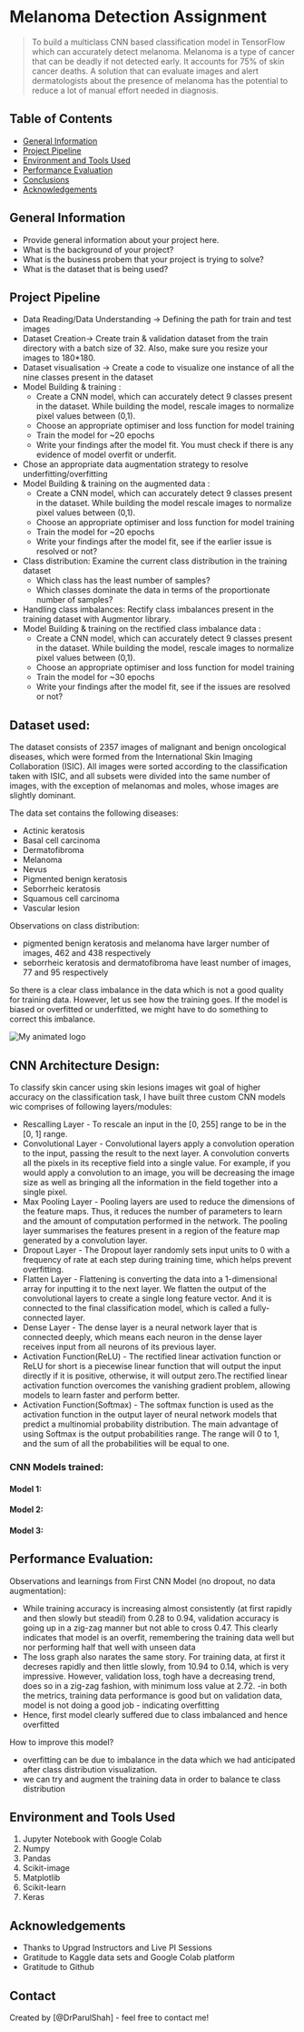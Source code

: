 # Melanoma Detection Assignment
> To build a multiclass CNN based classification model in TensorFlow which can accurately detect melanoma. Melanoma is a type of cancer that can be deadly if not detected early. It accounts for 75% of skin cancer deaths. A solution that can evaluate images and alert dermatologists about the presence of melanoma has the potential to reduce a lot of manual effort needed in diagnosis.


## Table of Contents
* [General Information](#general-information)
* [Project Pipeline](#flow-of-the-code)
* [Environment and Tools Used](#technologies-used)
* [Performance Evaluation](#models-performance-evaluation)
* [Conclusions](#conclusions)
* [Acknowledgements](#acknowledgements)

<!-- You can include any other section that is pertinent to your problem -->

## General Information
- Provide general information about your project here.
- What is the background of your project?
- What is the business probem that your project is trying to solve?
- What is the dataset that is being used?

<!-- You don't have to answer all the questions - just the ones relevant to your project. -->

## Project Pipeline
- Data Reading/Data Understanding → Defining the path for train and test images 
- Dataset Creation→ Create train & validation dataset from the train directory with a batch size of 32. Also, make sure you resize your images to 180*180.
- Dataset visualisation → Create a code to visualize one instance of all the nine classes present in the dataset 
- Model Building & training : 
	- Create a CNN model, which can accurately detect 9 classes present in the dataset. While building the model, rescale images to normalize pixel values between (0,1).
	- Choose an appropriate optimiser and loss function for model training
	- Train the model for ~20 epochs
	- Write your findings after the model fit. You must check if there is any evidence of model overfit or underfit.
- Chose an appropriate data augmentation strategy to resolve underfitting/overfitting 
- Model Building & training on the augmented data :
	- Create a CNN model, which can accurately detect 9 classes present in the dataset. While building the model rescale images to normalize pixel values between (0,1).
	- Choose an appropriate optimiser and loss function for model training
	- Train the model for ~20 epochs
	- Write your findings after the model fit, see if the earlier issue is resolved or not?
- Class distribution: Examine the current class distribution in the training dataset 
	- Which class has the least number of samples?
	- Which classes dominate the data in terms of the proportionate number of samples?
- Handling class imbalances: Rectify class imbalances present in the training dataset with Augmentor library.
- Model Building & training on the rectified class imbalance data :
	- Create a CNN model, which can accurately detect 9 classes present in the dataset. While building the model, rescale images to normalize pixel values between (0,1).
	- Choose an appropriate optimiser and loss function for model training
	- Train the model for ~30 epochs
	- Write your findings after the model fit, see if the issues are resolved or not?
 
## Dataset used:
The dataset consists of 2357 images of malignant and benign oncological diseases, which were formed from the International Skin Imaging Collaboration (ISIC). All images were sorted according to the classification taken with ISIC, and all subsets were divided into the same number of images, with the exception of melanomas and moles, whose images are slightly dominant.

The data set contains the following diseases:

- Actinic keratosis
- Basal cell carcinoma
- Dermatofibroma
- Melanoma
- Nevus
- Pigmented benign keratosis
- Seborrheic keratosis
- Squamous cell carcinoma
- Vascular lesion

Observations on class distribution:

- pigmented benign keratosis and melanoma have larger number of images, 462 and 438 respectively
- seborrheic keratosis and dermatofibroma have least number of images, 77 and 95 respectively

So there is a clear class imbalance in the data which is not a good quality for training data. However, let us see how the training goes. If the model is biased or overfitted or underfitted, we might have to do something to correct this imbalance.

![My animated logo](images/class_distribution.png)



## CNN Architecture Design:
To classify skin cancer using skin lesions images wit goal of higher accuracy on the classification task, I have built three custom CNN models wic comprises of following layers/modules:

- Rescalling Layer - To rescale an input in the [0, 255] range to be in the [0, 1] range.
- Convolutional Layer - Convolutional layers apply a convolution operation to the input, passing the result to the next layer. A convolution converts all the pixels in its receptive field into a single value. For example, if you would apply a convolution to an image, you will be decreasing the image size as well as bringing all the information in the field together into a single pixel.
- Max Pooling Layer - Pooling layers are used to reduce the dimensions of the feature maps. Thus, it reduces the number of parameters to learn and the amount of computation performed in the network. The pooling layer summarises the features present in a region of the feature map generated by a convolution layer.
- Dropout Layer - The Dropout layer randomly sets input units to 0 with a frequency of rate at each step during training time, which helps prevent overfitting.
- Flatten Layer - Flattening is converting the data into a 1-dimensional array for inputting it to the next layer. We flatten the output of the convolutional layers to create a single long feature vector. And it is connected to the final classification model, which is called a fully-connected layer.
- Dense Layer - The dense layer is a neural network layer that is connected deeply, which means each neuron in the dense layer receives input from all neurons of its previous layer.
- Activation Function(ReLU) - The rectified linear activation function or ReLU for short is a piecewise linear function that will output the input directly if it is positive, otherwise, it will output zero.The rectified linear activation function overcomes the vanishing gradient problem, allowing models to learn faster and perform better.
- Activation Function(Softmax) - The softmax function is used as the activation function in the output layer of neural network models that predict a multinomial probability distribution. The main advantage of using Softmax is the output probabilities range. The range will 0 to 1, and the sum of all the probabilities will be equal to one.


### CNN Models trained:
#### Model 1:


#### Model 2:


#### Model 3:




## Performance Evaluation:
Observations and learnings from First CNN Model (no dropout, no data augmentation):
- While training accuracy is increasing almost consistently (at first rapidly and then slowly but steadil) from 0.28 to 0.94, validation accuracy is going up in a zig-zag manner but not able to cross 0.47. This clearly indicates that model is an overfit, remembering the training data well but nor performing half that well with unseen data
- The loss graph also narates the same story. For training data, at first it decreses rapidly and then little slowly, from 10.94 to 0.14, which is very impressive. However, validation loss, togh have a decreasing trend, does so in a zig-zag fashion, with minimum loss value at 2.72. -in both the metrics, training data performance is good but on validation data, model is not doing a good job - indicating overfitting
- Hence, first model clearly suffered due to class imbalanced and hence overfitted

How to improve this model?
- overfitting can be due to imbalance in the data which we had anticipated after class distribution visualization.
- we can try and augment the training data in order to balance te class distribution


## Environment and Tools Used
1. Jupyter Notebook with Google Colab
2. Numpy
3. Pandas
4. Scikit-image
5. Matplotlib
6. Scikit-learn
7. Keras

<!-- As the libraries versions keep on changing, it is recommended to mention the version of library used in this project -->

## Acknowledgements
- Thanks to Upgrad Instructors and Live PI Sessions
- Gratitude to Kaggle data sets and Google Colab platform
- Gratitude to Github


## Contact
Created by [@DrParulShah] - feel free to contact me!


<!-- You don't have to include all sections - just the one's relevant to your project -->
